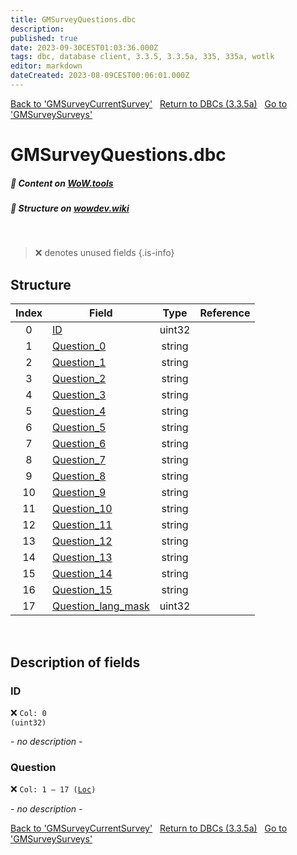 ```yaml
---
title: GMSurveyQuestions.dbc
description:
published: true
date: 2023-09-30CEST01:03:36.000Z
tags: dbc, database client, 3.3.5, 3.3.5a, 335, 335a, wotlk
editor: markdown
dateCreated: 2023-08-09CEST00:06:01.000Z
---
```

<a href="https://trinitycore.info/files/DBC/335/gmsurveycurrentsurvey" class="mt-5 v-btn v-btn--depressed v-btn--flat v-btn--outlined theme--light v-size--default darkblue--text text--lighten-3"><span class="v-btn__content"><i aria-hidden="true" class="v-icon notranslate v-icon--left mdi mdi-arrow-left theme--light"></i><span>Back to 'GMSurveyCurrentSurvey'</span></span></a>&nbsp;&nbsp;&nbsp;<a href="https://trinitycore.info/files/DBC/335/DBC" class="mt-5 v-btn v-btn--depressed v-btn--flat v-btn--outlined theme--light v-size--default darkblue--text text--lighten-3"><span class="v-btn__content"><i aria-hidden="true" class="v-icon notranslate v-icon--left mdi mdi-home-outline theme--light"></i><span>Return to DBCs (3.3.5a)</span></span></a>&nbsp;&nbsp;&nbsp;<a href="https://trinitycore.info/files/DBC/335/gmsurveysurveys" class="mt-5 v-btn v-btn--depressed v-btn--flat v-btn--outlined theme--light v-size--default darkblue--text text--lighten-3"><span class="v-btn__content"><span>Go to 'GMSurveySurveys'</span><i aria-hidden="true" class="v-icon notranslate v-icon--right mdi mdi-arrow-right theme--light"></i></span></a>

# GMSurveyQuestions.dbc
##### :open_book: Content on [WoW.tools](https://wow.tools/dbc/?dbc=gmsurveyquestions&build=3.3.5.12340)
##### :pencil: Structure on [wowdev.wiki](https://wowdev.wiki/DB/GMSurveyQuestions)
&nbsp;

> :x: denotes unused fields
{.is-info}


## Structure

| Index | Field | Type | Reference |
| :---: | --- | :---: | --- |
| 0 | [ID](#id-alt) | uint32 |  |
| 1 | [Question_0](#question) | string |  |
| 2 | [Question_1](#question) | string |  |
| 3 | [Question_2](#question) | string |  |
| 4 | [Question_3](#question) | string |  |
| 5 | [Question_4](#question) | string |  |
| 6 | [Question_5](#question) | string |  |
| 7 | [Question_6](#question) | string |  |
| 8 | [Question_7](#question) | string |  |
| 9 | [Question_8](#question) | string |  |
| 10 | [Question_9](#question) | string |  |
| 11 | [Question_10](#question) | string |  |
| 12 | [Question_11](#question) | string |  |
| 13 | [Question_12](#question) | string |  |
| 14 | [Question_13](#question) | string |  |
| 15 | [Question_14](#question) | string |  |
| 16 | [Question_15](#question) | string |  |
| 17 | [Question_lang_mask](#question) | uint32 |  |
&nbsp;
## Description of fields

### ID <!-- {#id-alt} -->
:x: <code>Col: 0 (uint32)</code>

*- no description -*
&nbsp;

### Question
:x: <code>Col: 1 &ndash; 17 ([Loc](/how-to/localization))</code>

*- no description -*
&nbsp;

<a href="https://trinitycore.info/files/DBC/335/gmsurveycurrentsurvey" class="mt-5 v-btn v-btn--depressed v-btn--flat v-btn--outlined theme--light v-size--default darkblue--text text--lighten-3"><span class="v-btn__content"><i aria-hidden="true" class="v-icon notranslate v-icon--left mdi mdi-arrow-left theme--light"></i><span>Back to 'GMSurveyCurrentSurvey'</span></span></a>&nbsp;&nbsp;&nbsp;<a href="https://trinitycore.info/files/DBC/335/DBC" class="mt-5 v-btn v-btn--depressed v-btn--flat v-btn--outlined theme--light v-size--default darkblue--text text--lighten-3"><span class="v-btn__content"><i aria-hidden="true" class="v-icon notranslate v-icon--left mdi mdi-home-outline theme--light"></i><span>Return to DBCs (3.3.5a)</span></span></a>&nbsp;&nbsp;&nbsp;<a href="https://trinitycore.info/files/DBC/335/gmsurveysurveys" class="mt-5 v-btn v-btn--depressed v-btn--flat v-btn--outlined theme--light v-size--default darkblue--text text--lighten-3"><span class="v-btn__content"><span>Go to 'GMSurveySurveys'</span><i aria-hidden="true" class="v-icon notranslate v-icon--right mdi mdi-arrow-right theme--light"></i></span></a>
